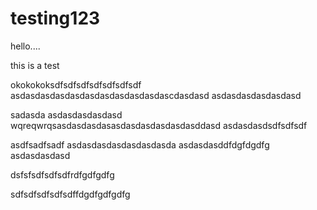 testing123
==========
hello....


this is a test

okokokoksdfsdfsdfsdfsdfsdfsdf
asdasdasdasdasdasdasdasdasdasdascdasdasd
asdasdasdasdasdasd

sadasda
asdasdasdasdasd
wqreqwrqsasdasdasdasasdasdasdasdasdasddasd
asdasdasdsdfsdfsdf

asdfsadfsadf
asdasdasdasdasdasdasda
asdasdasddfdgfdgdfg
asdasdasdasd

dsfsfsdfsdfsdfrdfgdfgdfg

sdfsdfsdfsdfsdffdgdfgdfgdfg
